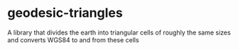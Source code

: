 # geodesic-triangles
A library that divides the earth into triangular cells of roughly the same sizes and converts WGS84 to and from these cells
